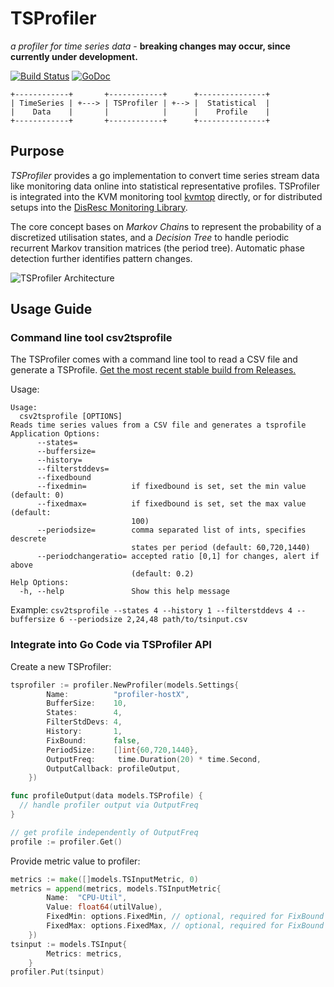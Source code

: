 # TSProfiler

*a profiler for time series data* - **breaking changes may occur, since currently under development.**

[![Build Status](https://travis-ci.org/cha87de/tsprofiler.svg?branch=master)](https://travis-ci.org/cha87de/tsprofiler)
[![GoDoc](https://godoc.org/github.com/cha87de/tsprofiler/impl?status.svg)](https://godoc.org/github.com/cha87de/tsprofiler/impl)

```
+------------+       +------------+      +---------------+
| TimeSeries | +---> | TSProfiler | +--> |  Statistical  |
|    Data    |       |            |      |    Profile    |
+------------+       +------------+      +---------------+
```

## Purpose

*TSProfiler* provides a go implementation to convert time series stream data
like monitoring data online into statistical representative profiles. TSProfiler
is integrated into the KVM monitoring tool
[kvmtop](https://github.com/cha87de/kvmtop/tree/profiler) directly, or for distributed setups into the [DisResc Monitoring Library](https://github.com/disresc/profiler).

The core concept bases on *Markov Chain*s to represent the probability of a
discretized utilisation states, and a *Decision Tree* to handle periodic
recurrent Markov transition matrices (the period tree). Automatic phase
detection further identifies pattern changes.

![TSProfiler Architecture](docs/extended-tsprofiler.svg "TSProfiler Architecture")


## Usage Guide

### Command line tool **csv2tsprofile**

The TSProfiler comes with a command line tool to read a CSV file and generate a TSProfile. [Get the most recent stable build from Releases.](https://github.com/cha87de/tsprofiler/releases)

Usage:

```
Usage:
  csv2tsprofile [OPTIONS]
Reads time series values from a CSV file and generates a tsprofile
Application Options:
      --states=
      --buffersize=
      --history=
      --filterstddevs=
      --fixedbound
      --fixedmin=          if fixedbound is set, set the min value (default: 0)
      --fixedmax=          if fixedbound is set, set the max value (default:
                           100)
      --periodsize=        comma separated list of ints, specifies descrete
                           states per period (default: 60,720,1440)
      --periodchangeratio= accepted ratio [0,1] for changes, alert if above
                           (default: 0.2)
Help Options:
  -h, --help               Show this help message

```

Example: `csv2tsprofile --states 4 --history 1 --filterstddevs 4 --buffersize 6 --periodsize 2,24,48 path/to/tsinput.csv`

### Integrate into Go Code via TSProfiler API

Create a new TSProfiler:

```go
tsprofiler := profiler.NewProfiler(models.Settings{
		Name:          "profiler-hostX",
		BufferSize:    10,
		States:        4,
		FilterStdDevs: 4,
		History:       1,
		FixBound:      false,
		PeriodSize:    []int{60,720,1440},
		OutputFreq:     time.Duration(20) * time.Second,
		OutputCallback: profileOutput,		
	})

func profileOutput(data models.TSProfile) {
  // handle profiler output via OutputFreq
}

// get profile independently of OutputFreq
profile := profiler.Get()
```

Provide metric value to profiler:

```go
metrics := make([]models.TSInputMetric, 0)
metrics = append(metrics, models.TSInputMetric{
		Name:  "CPU-Util",
		Value: float64(utilValue),
		FixedMin: options.FixedMin, // optional, required for FixBound = true
		FixedMax: options.FixedMax, // optional, required for FixBound = true
	})
tsinput := models.TSInput{
		Metrics: metrics,
	}
profiler.Put(tsinput)
```

